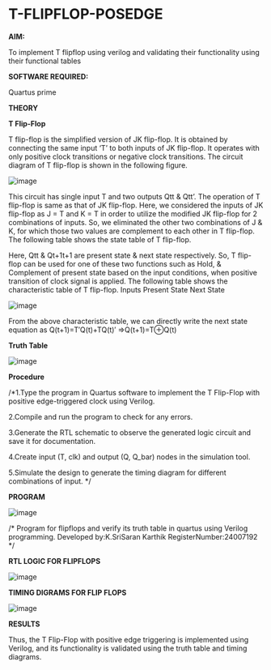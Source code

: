 # T-FLIPFLOP-POSEDGE

**AIM:**

To implement  T flipflop using verilog and validating their functionality using their functional tables

**SOFTWARE REQUIRED:**

Quartus prime

**THEORY**

**T Flip-Flop**

T flip-flop is the simplified version of JK flip-flop. It is obtained by connecting the same input ‘T’ to both inputs of JK flip-flop. It operates with only positive clock transitions or negative clock transitions. The circuit diagram of T flip-flop is shown in the following figure.


![image](https://github.com/naavaneetha/T-FLIPFLOP-POSEDGE/assets/154305477/458a68fe-2d08-4a9d-ac4f-7ae0480ce0bd)

 
This circuit has single input T and two outputs Qtt & Qtt’. The operation of T flip-flop is same as that of JK flip-flop. Here, we considered the inputs of JK flip-flop as J = T and K = T in order to utilize the modified JK flip-flop for 2 combinations of inputs. So, we eliminated the other two combinations of J & K, for which those two values are complement to each other in T flip-flop. The following table shows the state table of T flip-flop.

Here, Qtt & Qt+1t+1 are present state & next state respectively. So, T flip-flop can be used for one of these two functions such as Hold, & Complement of present state based on the input conditions, when positive transition of clock signal is applied. The following table shows the characteristic table of T flip-flop. Inputs Present State Next State


![image](https://github.com/naavaneetha/T-FLIPFLOP-POSEDGE/assets/154305477/cdd7fb32-539f-4b66-bb8d-f305a153c886)

 
From the above characteristic table, we can directly write the next state equation as Q(t+1)=T′Q(t)+TQ(t)′ ⇒Q(t+1)=T⊕Q(t)

**Truth Table**

![image](https://github.com/user-attachments/assets/05f3375e-1221-472a-bf77-95b8b9d777e2)


**Procedure**

/*1.Type the program in Quartus software to implement the T Flip-Flop with positive edge-triggered clock using Verilog.

2.Compile and run the program to check for any errors.

3.Generate the RTL schematic to observe the generated logic circuit and save it for documentation.

4.Create input (T, clk) and output (Q, Q_bar) nodes in the simulation tool.

5.Simulate the design to generate the timing diagram for different combinations of input.
*/

**PROGRAM**

![image](https://github.com/user-attachments/assets/87c80756-e1c7-4304-a2ae-005d27b368ab)


/* Program for flipflops and verify its truth table in quartus using Verilog programming. Developed by:K.SriSaran Karthik RegisterNumber:24007192
*/

**RTL LOGIC FOR FLIPFLOPS**

![image](https://github.com/user-attachments/assets/a83698e0-c37c-4924-b4d8-57a1ed1dc925)

**TIMING DIGRAMS FOR FLIP FLOPS**

![image](https://github.com/user-attachments/assets/4718041a-00a7-474c-8e0f-af19909e7a7f)

**RESULTS**

Thus, the T Flip-Flop with positive edge triggering is implemented using Verilog, and its functionality is validated using the truth table and timing diagrams.







